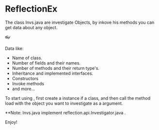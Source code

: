 # ReflectionEx

The class Invs.java are investigate Objects,
by inkove his methods you can get data about any object.

:eyeglasses:

Data like: 
* Name of class.
* Number of fields and their names.
* Number of methods and their return type's.
* Inheritance  and implemented interfaces.
* Constructors
* Invoke methods
* and more...


To start using , first create a instance if a class, and then call the method load with the object you want to investigate as a argument.


**Note: Invs.java implement reflection.api.Investigator.java .

Enjoy!
